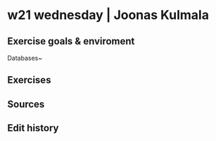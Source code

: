 # w21 wednesday | Joonas Kulmala

## Exercise goals & enviroment

Databases~

## Exercises

## Sources

## Edit history
